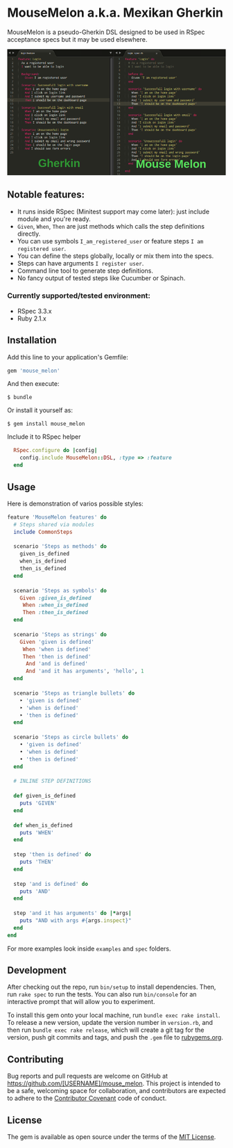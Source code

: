 # MouseMelon a.k.a. Mexikan Gherkin

MouseMelon is a pseudo-Gherkin DSL designed to be used in RSpec acceptance specs but it may be used elsewhere.

![Example of Gherkin feature vs MouseMelon spec](/assets/gherkin_vs_mouse_melon.png?raw=true "Gherkin vs MouseMelon")

## Notable features:

  * It runs inside RSpec (Minitest support may come later): just include module and you're ready.
  * `Given`, `When`, `Then` are just methods which calls the step definitions directly.
  * You can use symbols `I_am_registered_user` or feature steps `I am registered user`.
  * You can define the steps globally, locally or mix them into the specs.
  * Steps can have arguments `I register user`.
  * Command line tool to generate step definitions.
  * No fancy output of tested steps like Cucumber or Spinach.

### Currently supported/tested environment:

  * RSpec 3.3.x
  * Ruby 2.1.x

## Installation

Add this line to your application's Gemfile:

```ruby
gem 'mouse_melon'
```

And then execute:

    $ bundle

Or install it yourself as:

    $ gem install mouse_melon

Include it to RSpec helper

```ruby
  RSpec.configure do |config|
    config.include MouseMelon::DSL, :type => :feature
  end
```

## Usage

Here is demonstration of varios possible styles:

```ruby
feature 'MouseMelon features' do
  # Steps shared via modules
  include CommonSteps

  scenario 'Steps as methods' do
    given_is_defined
    when_is_defined
    then_is_defined
  end

  scenario 'Steps as symbols' do
    Given :given_is_defined
     When :when_is_defined
     Then :then_is_defined
  end

  scenario 'Steps as strings' do
    Given 'given is defined'
     When 'when is defined'
     Then 'then is defined'
      And 'and is defined'
      And 'and it has arguments', 'hello', 1
  end

  scenario 'Steps as triangle bullets' do
    ‣ 'given is defined'
    ‣ 'when is defined'
    ‣ 'then is defined'
  end

  scenario 'Steps as circle bullets' do
    • 'given is defined'
    • 'when is defined'
    • 'then is defined'
  end

  # INLINE STEP DEFINITIONS

  def given_is_defined
    puts 'GIVEN'
  end

  def when_is_defined
    puts 'WHEN'
  end

  step 'then is defined' do
    puts 'THEN'
  end

  step 'and is defined' do
    puts 'AND'
  end

  step 'and it has arguments' do |*args|
    puts "AND with args #{args.inspect}"
  end
end
```

For more examples look inside `examples` and `spec` folders.

## Development

After checking out the repo, run `bin/setup` to install dependencies. Then, run `rake spec` to run the tests. You can also run `bin/console` for an interactive prompt that will allow you to experiment.

To install this gem onto your local machine, run `bundle exec rake install`. To release a new version, update the version number in `version.rb`, and then run `bundle exec rake release`, which will create a git tag for the version, push git commits and tags, and push the `.gem` file to [rubygems.org](https://rubygems.org).

## Contributing

Bug reports and pull requests are welcome on GitHub at https://github.com/[USERNAME]/mouse_melon. This project is intended to be a safe, welcoming space for collaboration, and contributors are expected to adhere to the [Contributor Covenant](contributor-covenant.org) code of conduct.


## License

The gem is available as open source under the terms of the [MIT License](http://opensource.org/licenses/MIT).

